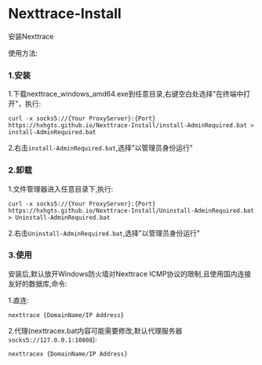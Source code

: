 # Nexttrace-Install
安装Nexttrace

使用方法:

### 1.安装

1.下载nexttrace_windows_amd64.exe到任意目录,右键空白处选择"在终端中打开"，执行:

```
curl -x socks5://{Your ProxyServer}:{Port} https://hxhgts.github.io/Nexttrace-Install/install-AdminRequired.bat > install-AdminRequired.bat
```

2.右击`install-AdminRequired.bat`,选择"以管理员身份运行"

### 2.卸载

1.文件管理器进入任意目录下,执行:

```
curl -x socks5://{Your ProxyServer}:{Port} https://hxhgts.github.io/Nexttrace-Install/Uninstall-AdminRequired.bat > Uninstall-AdminRequired.bat
```

2.右击`Uninstall-AdminRequired.bat`,选择"以管理员身份运行"

### 3.使用

安装后,默认放开Windows防火墙对Nexttrace ICMP协议的限制,且使用国内连接友好的数据库,命令:

1.直连:
```
nexttrace {DomainName/IP Address}
```
2.代理(nexttracex.bat内容可能需要修改,默认代理服务器`socks5://127.0.0.1:10808`):
```
nexttracex {DomainName/IP Address}
```
